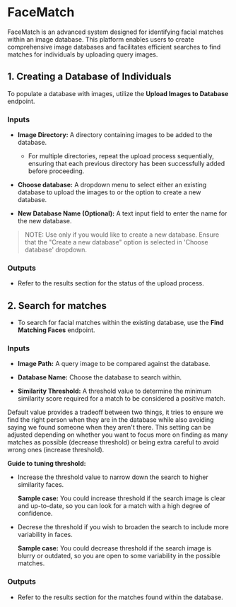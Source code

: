 # FaceMatch

FaceMatch is an advanced system designed for identifying facial matches within an image database. This platform enables users to create comprehensive image databases and facilitates efficient searches to find matches for individuals by uploading query images.

## 1. Creating a Database of Individuals

To populate a database with images, utilize the **Upload Images to Database** endpoint.

### Inputs

- **Image Directory:** A directory containing images to be added to the database.

    - For multiple directories, repeat the upload process sequentially, ensuring that each previous directory has been successfully added before proceeding.

- **Choose database:** A dropdown menu to select either an existing database to upload the images to or the option to create a new database.

- **New Database Name (Optional):** A text input field to enter the name for the new database. 

> NOTE: 
> Use only if you would like to create a new database.
> Ensure that the "Create a new database" option is selected in 'Choose database' dropdown.

### Outputs

- Refer to the results section for the status of the upload process.

## 2. Search for matches 

- To search for facial matches within the existing database, use the **Find Matching Faces** endpoint.

### Inputs

- **Image Path:** A query image to be compared against the database.

- **Database Name:** Choose the database to search within.

- **Similarity Threshold:** A threshold value to determine the minimum similarity score required for a match to be considered a positive match. 

Default value provides a tradeoff between two things, it tries to ensure we find the right person when they are in the database while also avoiding saying we found someone when they aren't there.  This setting can be adjusted depending on whether you want to focus more on finding as many matches as possible (decrease threshold) or being extra careful to avoid wrong ones (increase threshold).


**Guide to tuning threshold:** 
- Increase the threshold value to narrow down the search to higher similarity faces. 

   **Sample case:** You could increase threshold if the search image is clear and up-to-date, so you can look for a match with a high degree of confidence.

- Decrese the threshold if you wish to broaden the search to include more variability in faces. 

    **Sample case:** You could decrease threshold if the search image is blurry or outdated, so you are open to some variability in the possible matches.

### Outputs 

- Refer to the results section for the matches found within the database.